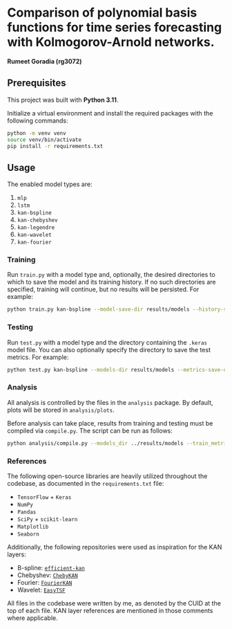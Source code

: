 # Comparison of polynomial basis functions for time series forecasting with Kolmogorov-Arnold networks.

__Rumeet Goradia (rg3072)__

## Prerequisites

This project was built with __Python 3.11__.

Initialize a virtual environment and install the required packages with the following commands:

```bash
python -m venv venv
source venv/bin/activate
pip install -r requirements.txt
```

## Usage

The enabled model types are:

1. `mlp`
2. `lstm`
3. `kan-bspline`
4. `kan-chebyshev`
5. `kan-legendre`
6. `kan-wavelet`
7. `kan-fourier`

### Training

Run `train.py` with a model type and, optionally, the desired directories to which to save the model and its training
history. If no such directories are specified, training will continue, but no results will be persisted. For example:

```bash
python train.py kan-bspline --model-save-dir results/models --history-save-dir results/metrics/train
````

### Testing

Run `test.py` with a model type and the directory containing the `.keras` model file. You can also optionally
specify the directory to save the test metrics. For example:

```bash
python test.py kan-bspline --models-dir results/models --metrics-save-dir results/metrics/test
```

### Analysis

All analysis is controlled by the files in the `analysis` package. By default, plots will be stored in `analysis/plots`.

Before analysis can take place, results from training and testing must be compiled via `compile.py`. The script can be
run as follows:

```bash
python analysis/compile.py --models_dir ../results/models --train_metrics_dir ../results/metrics/train --test_metrics_dir ../results/metrics/test
```

### References

The following open-source libraries are heavily utilized throughout the codebase, as documented in the 
`requirements.txt` file:

- `TensorFlow` + `Keras`
- `NumPy`
- `Pandas`
- `SciPy` + `scikit-learn`
- `Matplotlib`
- `Seaborn` 

Additionally, the following repositories were used as inspiration for the KAN layers:

- B-spline: [`efficient-kan`](https://github.com/Blealtan/efficient-kan/)
- Chebyshev: [`ChebyKAN`](https://github.com/SynodicMonth/ChebyKAN)
- Fourier: [`FourierKAN`](https://github.com/GistNoesis/FourierKAN)
- Wavelet: [`EasyTSF`](https://github.com/2448845600/EasyTSF/)

All files in the codebase were written by me, as denoted by the CUID at the top of each file. KAN layer references are
mentioned in those comments where applicable.

